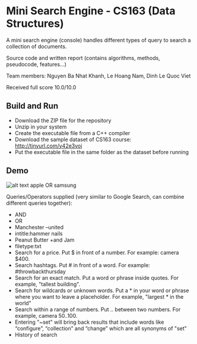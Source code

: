 # Mini Search Engine - CS163 (Data Structures)
A mini search engine (console) handles different types of query to search a collection of documents.

Source code and written report (contains algorithms, methods, pseudocode, features...)

Team members: Nguyen Ba Nhat Khanh, Le Hoang Nam, Dinh Le Quoc Viet

Received full score 10.0/10.0

## Build and Run
- Download the ZIP file for the repository
- Unzip in your system
- Create the executable file from a C++ compiler
- Download the sample dataset of CS163 course: http://tinyurl.com/y42e3voj
- Put the executable file in the same folder as the dataset before running

## Demo

![alt text](https://user-images.githubusercontent.com/44111901/53069465-ad034e00-350e-11e9-976e-9874e919790d.png)
apple OR samsung

Queries/Operators supplied (very similar to Google Search, can combine different queries together):
- AND
- OR
- Manchester –united
- intitle:hammer nails
- Peanut Butter +and Jam
- filetype:txt
- Search for a price. Put $ in front of a number. For example: camera $400.
- Search hashtags. Put # in front of a word. For example: #throwbackthursday
- Search for an exact match. Put a word or phrase inside quotes. For example, "tallest building".
- Search for wildcards or unknown words. Put a * in your word or phrase where you want to leave
a placeholder. For example, "largest * in the world"
- Search within a range of numbers. Put .. between two numbers. For example, camera $50..$100.
- Entering "~set" will bring back results that include words like “configure”, “collection” and “change”
which are all synonyms of "set"
- History of search
